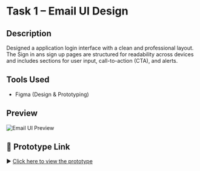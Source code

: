 # Task 1 – Email UI Design

## Description
Designed a application login interface with a clean and professional layout. The Sign in ans sign up pages are structured for readability across devices and includes sections for user input, call-to-action (CTA), and alerts.

## Tools Used
- Figma (Design & Prototyping)

## Preview
![Email UI Preview](./email-ui-preview.png)

## 🔗 Prototype Link
▶️ [Click here to view the prototype](https://www.figma.com/proto/ygi7bRkQRvhuznZmWWHxl6/Untitled?node-id=0-1&t=xo0x8jmAvxKfFNN2-1)

